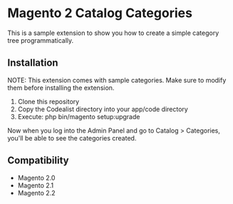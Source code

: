 # Magento 2 Catalog Categories
This is a sample extension to show you how to create a simple category tree programmatically.

## Installation

NOTE:  This extension comes with sample categories. Make sure to modify them before installing the extension.

1. Clone this repository
2. Copy the Codealist directory into your app/code directory
3. Execute: php bin/magento setup:upgrade

Now when you log into the Admin Panel and go to Catalog > Categories, you'll be able to see the categories created.

## Compatibility
- Magento 2.0
- Magento 2.1
- Magento 2.2